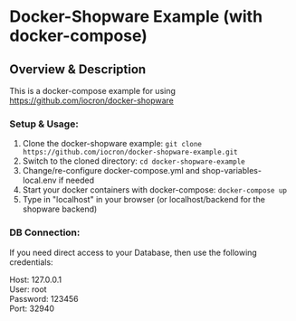 # Docker-Shopware Example (with docker-compose)

## Overview & Description

This is a docker-compose example for using https://github.com/iocron/docker-shopware

### Setup & Usage:

1. Clone the docker-shopware example: `git clone https://github.com/iocron/docker-shopware-example.git`
2. Switch to the cloned directory: `cd docker-shopware-example`
3. Change/re-configure docker-compose.yml and shop-variables-local.env if needed
4. Start your docker containers with docker-compose: `docker-compose up`
5. Type in "localhost" in your browser (or localhost/backend for the shopware backend)

### DB Connection:
If you need direct access to your Database, then use the following credentials:

Host: 127.0.0.1  
User: root  
Password: 123456  
Port: 32940  
